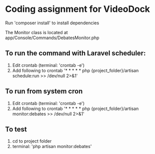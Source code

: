 # Coding assignment for VideoDock

Run 'composer install' to install dependencies

The Monitor class is located at app/Console/Commands/DebatesMonitor.php

## To run the command with Laravel scheduler:

1. Edit crontab (terminal: 'crontab -e')
2. Add following to crontab '* * * * * php {project_folder}/artisan schedule:run >> /dev/null 2>&1'

## To run from system cron

1. Edit crontab (terminal: 'crontab -e')
2. Add following to crontab '* * * * * php {project_folder}/artisan monitor:debates >> /dev/null 2>&1'

## To test

1. cd to project folder
2. terminal: 'php artisan monitor:debates'

